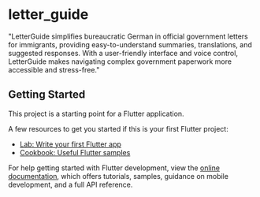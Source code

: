 # letter_guide

"LetterGuide simplifies bureaucratic German in official government letters for immigrants, providing easy-to-understand summaries, translations, and suggested responses. With a user-friendly interface and voice control, LetterGuide makes navigating complex government paperwork more accessible and stress-free."

## Getting Started

This project is a starting point for a Flutter application.

A few resources to get you started if this is your first Flutter project:

- [Lab: Write your first Flutter app](https://docs.flutter.dev/get-started/codelab)
- [Cookbook: Useful Flutter samples](https://docs.flutter.dev/cookbook)

For help getting started with Flutter development, view the
[online documentation](https://docs.flutter.dev/), which offers tutorials,
samples, guidance on mobile development, and a full API reference.
